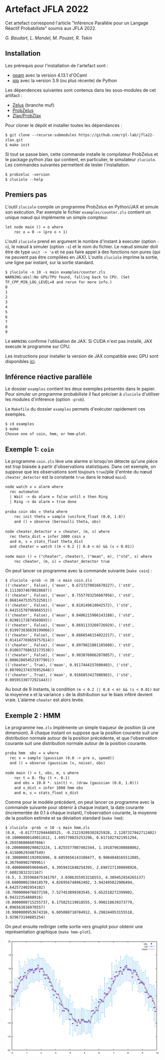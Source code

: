 # Artefact JFLA 2022

Cet artefact correspond l'article "Inférence Parallèle pour un Langage Réactif Probabiliste" soumis aux JFLA 2022.

_G. Baudart, L. Mandel, M. Pouzet, R. Tekin_

## Installation

Les prérequis pour l'installation de l'artefact sont :
- [opam](http://opam.ocaml.org/) avec la version 4.13.1 d'OCaml
- [pip](https://pypi.org/project/pip/) avec la version 3.9 (ou plus récente) de Python


Les dépendences suivantes sont contenus dans les sous-modules de cet artifact :
- [Zelus](https://github.com/inria/zelus/tree/muf) (branche muf)
- [ProbZelus](https://github.com/IBM/probzelus)
- [Zlax/ProbZlax](https://github.com/rpl-lab/zlax)

Pour cloner le dépôt et installer toutes les dépendances :
```
$ git clone --recurse-submodules https://github.com/rpl-lab/jfla22-zlax.git
$ make init
```

Si tout se passe bien, cette commande installe le compilateur ProbZelus et le package python zlax qui contient, en particulier, le simulateur `zluciole`.
Les commandes suivantes permettent de tester l'installation.

```
$ probzeluc -version
$ zluciole --help
```

## Premiers pas

L'outil `zluciole` compile un programme ProbZelus en Python/JAX et simule son exécution.
Par exemple le fichier `examples/counter.zls` contient un unique nœud qui implémente un simple compteur.

```
let node main () = o where
    rec o = 0 -> (pre o + 1)
```

L'outil `zluciole` prend en argument le nombre d'instant à executer (option `-n`), le nœud à simuler (option `-s`) et le nom du fichier.
Le nœud simuler doit être de type `unit -> 'a` et ne pas faire appel à des fonctions non pures (qui ne peuvent pas être compilées en JAX).
L'outils `zluciole` imprime la sortie, une ligne par instant, sur la sortie standard.

```
$ zluciole -n 10 -s main examples/counter.zls
WARNING:absl:No GPU/TPU found, falling back to CPU. (Set TF_CPP_MIN_LOG_LEVEL=0 and rerun for more info.)
0
1
2
3
4
5
6
7
8
9
```

Le `WARNING` confirme l'utilisation de JAX.
Si CUDA n'est pas installé, JAX execute le programme sur CPU.

Les instructions pour installer la version de JAX compatible avec GPU sont disponibles [ici](https://github.com/google/jax#installation).

## Inférence réactive parallèle

Le dossier `examples` contient les deux exemples présentés dans le papier.
Pour simuler un programme probabiliste il faut préciser à `zluciole` d'utiliser les modules d'inférence (option `-prob`).

Le `Makefile` du dossier `examples` permets d'exécuter rapidement ces exemples.

```
$ cd examples
$ make
Choose one of coin, hmm, or hmm-plot.
```

## Exemple 1: `coin`

Le programme `coin.zls` lève une alarme si lorsqu'on détecte qu'une pièce est trop biaisée à partir d'observations statistiques.
Dans cet exemple, on suppose que les observations sont toujours `true`/pile (l'entrée du nœud `cheater_detector` est la constante `true` dans le nœud `main`).

```
node watch x = alarm where
  rec automaton
  | Wait -> do alarm = false until x then Ring
  | Ring -> do alarm = true done

proba coin obs = theta where
    rec init theta = sample (uniform_float (0.0, 1.0))
    and () = observe (bernoulli theta, obs)

node cheater_detector x = cheater, (m, s) where
  rec theta_dist = infer 1000 coin x
  and m, s = stats_float theta_dist
  and cheater = watch ((m < 0.2 || 0.8 < m) && (s < 0.01))

node main () = ("cheater", cheater), ("mean", m), ("std", s) where
    rec cheater, (m, s) = cheater_detector true
```

On peut lancer ce programme avec la commande suivante (`make coin`) :

```
$ zluciole -prob -n 20 -s main coin.zls
(('cheater', False), ('mean', 0.6717270016670227), ('std', 0.11130374670028687))
(('cheater', False), ('mean', 0.7557703256607056), ('std', 0.06814475357532501))
(('cheater', False), ('mean', 0.810149610042572), ('std', 0.04151570796966553))
(('cheater', False), ('mean', 0.8406215906143188), ('std', 0.02981172874569893))
(('cheater', False), ('mean', 0.8691133260726929), ('std', 0.019973836839199066))
(('cheater', False), ('mean', 0.8866546154022217), ('std', 0.014147769659757614))
(('cheater', False), ('mean', 0.8979821801185608), ('std', 0.010037768632173538))
(('cheater', False), ('mean', 0.9038760662078857), ('std', 0.008628054521977901))
(('cheater', True), ('mean', 0.9117444157600403), ('std', 0.007092374376952648))
(('cheater', True), ('mean', 0.9166853427886963), ('std', 0.00595330772921443))
```


Au bout de 9 instants, la condition `(m < 0.2 || 0.8 < m) && (s < 0.01)` sur la moyenne `m` et la variance `s` de la distribution sur le biais inféré devient vraie.
L'alarme `cheater` est alors levée.


## Exemple 2 : HMM

Le programme `hmm.zls` implémente un simple traqueur de position (à une dimension).
À chaque instant on suppose que la position courante suit une distribution normale autour de la position précédente, et que l'observation courante suit une distribution normale autour de la position courante.


```
proba hmm  obs = x where
  rec x = sample (gaussian (0.0 -> pre x, speed))
  and () = observe (gaussian (x, noise), obs)

node main () = t, obs, m, s where
    rec t = 0. fby (t +. 0.1)
    and obs = 10.0 *. sin(t) +. (draw (gaussian (0.0, 1.0)))
    and x_dist = infer 1000 hmm obs
    and m, s = stats_float x_dist
```

Comme pour le modèle précédent, on peut lancer ce programme avec la commande suivante pour obtenir à chaque instant, la date courante (incrementée de 0.1 à chaque instant), l'observation courante, la moyenne de la position estimée et sa déviation standard (`make hmm`):

```
$ zluciole -prob -n 10 -s main hmm.zls 
(0.0, -0.6177732944488525, -0.21219289302825928, 2.1207327842712402)
(0.10000000149011612, 1.695770025253296, 0.6171027421951294, 4.265596866607666)
(0.20000000298023224, 1.8255577087402344, 1.1918796300888062, 4.415806293487549)
(0.30000001192092896, 0.6059656143188477, 0.9084848165512085, 4.367940902709961)
(0.4000000059604645, 4.3959431648254395, 2.6987271308898926, 7.60023832321167)
(0.5, 3.355968475341797, 3.0306355953216553, 4.389452934265137)
(0.6000000238418579, 4.826956748962402, 3.942495822906494, 4.642572402954102)
(0.7000000476837158, 7.527453899383545, 5.652518272399902, 6.94222354888916)
(0.8000000715255737, 6.175825119018555, 5.990218639373779, 4.096563816070557)
(0.9000000953674316, 6.605088710784912, 6.298244953155518, 3.929673194885254)
```

On peut ensuite rediriger cette sortie vers gnuplot pour obtenir une représentation graphique (`make hmm-plot`).

<img src="./examples/fig-hmm.svg" alt="fig-hmm" width=500>